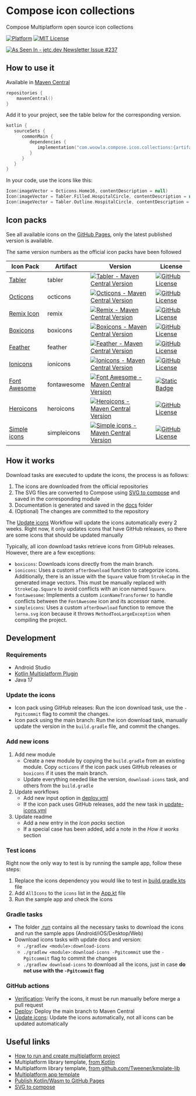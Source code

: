 # Compose icon collections

Compose Multiplatform open source icon collections

[![Platform](https://img.shields.io/badge/Platform-ComposeMultiplatform-brightgreen.svg)]()
[![MIT License](https://img.shields.io/github/license/walter-juan/compose-icon-collections)](LICENSE)

<a target="_blank" href="https://jetc.dev/issues/237.html"><img src="https://img.shields.io/badge/As_Seen_In-jetc.dev_Newsletter_Issue_%23237-blue?logo=Jetpack+Compose&amp;logoColor=white" alt="As Seen In - jetc.dev Newsletter Issue #237"></a>

## How to use it

Available in [Maven Central](https://central.sonatype.com/namespace/com.woowla.compose.icon.collections)

```kotlin
repositories {
    mavenCentral()
}
```

Add it to your project, see the table below for the corresponding version.

```kotlin
kotlin {
   sourceSets {
      commonMain {
         dependencies {
            implementation("com.woowla.compose.icon.collections:{artifact}:{version}")
         }
      }
   }
}
```

In your code, use the icons like this:

```kotlin
Icon(imageVector = Octicons.Home16, contentDescription = null)
Icon(imageVector = Tabler.Filled.HospitalCircle, contentDescription = null)
Icon(imageVector = Tabler.Outline.HospitalCircle, contentDescription = null)
```

## Icon packs

See all available icons on the [GitHub Pages](https://walter-juan.github.io/compose-icon-collections/), only the latest published version is available.


The same version numbers as the official icon packs have been followed

| Icon Pack                                                    | Artifact    | Version                                                                                                                                                                                                                            | License                                                                                                                                                    |
|--------------------------------------------------------------|-------------|------------------------------------------------------------------------------------------------------------------------------------------------------------------------------------------------------------------------------------|------------------------------------------------------------------------------------------------------------------------------------------------------------|
| [Tabler](https://github.com/tabler/tabler-icons)             | tabler      | [![Tabler - Maven Central Version](https://img.shields.io/maven-central/v/com.woowla.compose.icon.collections/tabler)](https://central.sonatype.com/search?namespace=com.woowla.compose.icon.collections&q=tabler)                 | [![GitHub License](https://img.shields.io/github/license/tabler/tabler-icons)](https://github.com/tabler/tabler-icons/blob/main/LICENSE)                   |
| [Octicons](https://github.com/primer/octicons)               | octicons    | [![Octicons - Maven Central Version](https://img.shields.io/maven-central/v/com.woowla.compose.icon.collections/octicons)](https://central.sonatype.com/search?namespace=com.woowla.compose.icon.collections&q=octicons)           | [![GitHub License](https://img.shields.io/github/license/primer/octicons)](https://github.com/primer/octicons/blob/main/LICENSE)                           |
| [Remix Icon](https://github.com/Remix-Design/RemixIcon)      | remix       | [![Remix - Maven Central Version](https://img.shields.io/maven-central/v/com.woowla.compose.icon.collections/remix)](https://central.sonatype.com/search?namespace=com.woowla.compose.icon.collections&q=remix)                    | [![GitHub License](https://img.shields.io/github/license/Remix-Design/RemixIcon)](https://github.com/Remix-Design/RemixIcon/blob/master/License)           |
| [Boxicons](https://github.com/atisawd/boxicons)              | boxicons    | [![Boxicons - Maven Central Version](https://img.shields.io/maven-central/v/com.woowla.compose.icon.collections/boxicons)](https://central.sonatype.com/search?namespace=com.woowla.compose.icon.collections&q=boxicons)           | [![GitHub License](https://img.shields.io/github/license/atisawd/boxicons)](https://github.com/atisawd/boxicons/blob/master/LICENSE)                       |
| [Feather](https://github.com/feathericons/feather)           | feather     | [![Feather - Maven Central Version](https://img.shields.io/maven-central/v/com.woowla.compose.icon.collections/feather)](https://central.sonatype.com/search?namespace=com.woowla.compose.icon.collections&q=feather)              | [![GitHub License](https://img.shields.io/github/license/feathericons/feather)](https://github.com/feathericons/feather/blob/main/LICENSE)                 |
| [Ionicons](https://github.com/ionic-team/ionicons)           | ionicons    | [![Ionicons - Maven Central Version](https://img.shields.io/maven-central/v/com.woowla.compose.icon.collections/ionicons)](https://central.sonatype.com/search?namespace=com.woowla.compose.icon.collections&q=ionicons)           | [![GitHub License](https://img.shields.io/github/license/ionic-team/ionicons)](https://github.com/ionic-team/ionicons/blob/main/LICENSE)                   |
| [Font Awesome](https://github.com/FortAwesome/Font-Awesome)  | fontawesome | [![Font Awesome - Maven Central Version](https://img.shields.io/maven-central/v/com.woowla.compose.icon.collections/fontawesome)](https://central.sonatype.com/search?namespace=com.woowla.compose.icon.collections&q=fontawesome) | [![Static Badge](https://img.shields.io/badge/license-CC_BY_4.0-green)](https://github.com/FortAwesome/Font-Awesome/blob/master/LICENSE.txt)               |
| [Heroicons](https://github.com/tailwindlabs/heroicons)       | heroicons   | [![Heroicons - Maven Central Version](https://img.shields.io/maven-central/v/com.woowla.compose.icon.collections/heroicons)](https://central.sonatype.com/search?namespace=com.woowla.compose.icon.collections&q=heroicons)        | [![GitHub License](https://img.shields.io/github/license/tailwindlabs/heroicons)](https://github.com/tailwindlabs/heroicons/blob/master/LICENSE)           |                                                                                                                                        |
| [Simple icons](https://github.com/simple-icons/simple-icons) | simpleicons | [![Simple icons - Maven Central Version](https://img.shields.io/maven-central/v/com.woowla.compose.icon.collections/simpleicons)](https://central.sonatype.com/search?namespace=com.woowla.compose.icon.collections&q=simpleicons) | [![GitHub License](https://img.shields.io/github/license/simple-icons/simple-icons)](https://github.com/simple-icons/simple-icons/blob/develop/LICENSE.md) |                                                                                                                                        |

## How it works

Download tasks are executed to update the icons, the process is as follows:
1. The icons are downloaded from the official repositories
2. The SVG files are converted to Compose using [SVG to compose](https://github.com/DevSrSouza/svg-to-compose) and saved in the corresponding module
3. Documentation is generated and saved in the [docs](/docs) folder
4. (Optional) The changes are committed to the repository

The [Update icons](.github/workflows/update-icons.yml) Workflow will update the icons automatically every 2 weeks. Right now, it only updates icons that have GitHub releases, so there are some icons that should be updated manually


Typically, all icon download tasks retrieve icons from GitHub releases. However, there are a few exceptions:

- `boxicons`: Downloads icons directly from the main branch.
- `ionicons`: Uses a custom `afterDownload` function to categorize icons. Additionally, there is an issue with the `Square` value from `StrokeCap` in the generated image vectors. This must be manually replaced with `StrokeCap.Square` to avoid conflicts with an icon named `Square`.
- `fontawesome`: Implements a custom `iconNameTransformer` to handle conflicts between the `FontAwesome` icon and its accessor name.
- `simpleicons`: Uses a custom `afterDownload` function to remove the `lerna.svg` icon because it throws `MethodTooLargeException` when compiling the project.

## Development

### Requirements

- Android Studio
- [Kotlin Multiplatform Plugin](https://plugins.jetbrains.com/plugin/14936-kotlin-multiplatform)
- Java 17

### Update the icons

- Icon pack using GitHub releases: Run the icon download task, use the `-Pgitcommit` flag to commit the changes.
- Icon pack using the main branch: Run the icon download task, manually update the version in the `build.gradle` file, and commit the changes.

### Add new icons

1. Add new module
   - Create a new module by copying the `build.gradle` from an existing module. Copy `octicons` if the icon pack uses GitHub releases or `boxicons` if it uses the main branch.
   - Update everything needed like the version, `download-icons` task, and others from the `build.gradle`
2. Update workflows
   - Add new input option in [deploy.yml](.github/workflows/publish.yml) 
   - If the icon pack uses GitHub releases, add the new task in [update-icons.yml](.github/workflows/update-icons.yml)
3. Update readme
   - Add a new entry in the *Icon packs* section
   - If a special case has been added, add a note in the *How it works* section

### Test icons

Right now the only way to test is by running the sample app, follow these steps:

1. Replace the icons dependency you would like to test in [build.gradle.kts](sample/composeApp/build.gradle.kts) file
2. Add `AllIcons` to the `icons` list in the [App.kt](sample/composeApp/src/commonMain/kotlin/com/woowla/compose/icon/collections/sample/App.kt) file
3. Run the sample app and check the icons

### Gradle tasks

- The folder [.run](.run) contains all the necessary tasks to download the icons and run the sample apps (Android/iOS/Desktop/Web)
- Download icons tasks with update docs and version:
  - `./gradlew <module>:download-icons`
  - `./gradlew <module>:download-icons -Pgitcommit` use the `-Pgitcommit` flag to commit the changes
  - `./gradlew download-icons` to download all the icons, just in case **do not use with the `-Pgitcommit` flag**

### GitHub actions

- [Verification](.github/workflows/verification.yml): Verify the icons, it must be run manually before merge a pull request
- [Deploy](.github/workflows/publish.yml): Deploy the main branch to Maven Central
- [Update icons](.github/workflows/update-icons.yml): Update the icons automatically, not all icons can be updated automatically

## Useful links

- [How to run and create multiplatform project](https://www.jetbrains.com/help/kotlin-multiplatform-dev/compose-multiplatform-create-first-app.html)
- Multiplatform library template, [from Kotlin](https://github.com/Kotlin/multiplatform-library-template)
- Multiplatform library template, [from github.com/Tweener/kmplate-lib](https://github.com/Tweener/kmplate-lib)
- [Multiplatform app template](https://kmp.jetbrains.com/)
- [Publish Kotlin/Wasm to GitHub Pages](https://kotlinlang.org/docs/wasm-get-started.html#publish-on-github-pages)
- [SVG to compose](https://github.com/DevSrSouza/svg-to-compose)
